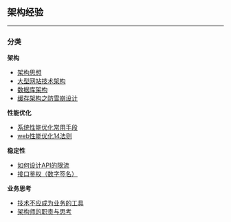 ## 架构经验

---

### 分类

**架构**

*   [架构思想](架构思想.md)
*	[大型网站技术架构](大型网站技术架构.md)
*	[数据库架构](数据库架构.md)
*	[缓存架构之防雪崩设计](缓存架构之防雪崩设计.md)

**性能优化**

*	[系统性能优化常用手段](http://blog.csdn.net/itomge/article/details/21649489)
*	[web性能优化14法则](http://blog.csdn.net/itomge/article/details/8712102)

**稳定性**

*	[如何设计API的限流](如何设计API的限流.md)
*	[接口鉴权（数字签名）](数字签名.md)
	

**业务思考**

*	[技术不应成为业务的工具](https://app.yinxiang.com/Home.action#n=376d7f6d-22a8-4092-a340-4a7d62d8baa9&ses=4&sh=2&sds=5&)
*	[架构师的职责与思考](架构师的职责与思考.md)


